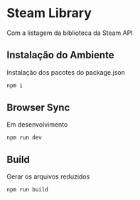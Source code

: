 # Steam Library

Com a listagem da biblioteca da Steam API

## Instalação do Ambiente

Instalação dos pacotes do package.json

```bash
npm i
```

## Browser Sync

Em desenvolvimento

```shell
npm run dev
```

## Build

Gerar os arquivos reduzidos

```shell
npm run build
```
